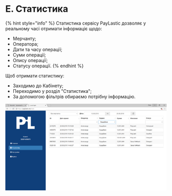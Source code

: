 # E. Статистика

{% hint style="info" %}
Статистика сервісу PayLastic дозволяє у реальному часі отримати інформаціє щодо:

* Мерчанту;
* Оператора;
* Дати та часу операції;
* Суми операції;
* Опису операції;
* Статусу операції. 
{% endhint %}

Щоб отримати статистику:

* Заходимо до Кабінету;
* Переходимо у розділ "Статистика";
* За допомогою фільтрів обираємо потрібну інформацію. 

![](.gitbook/assets/image%20%2843%29.png)

